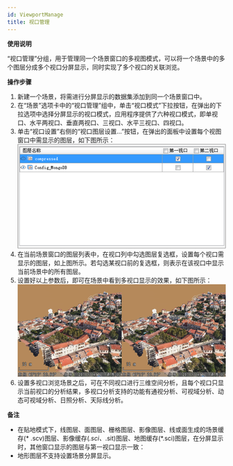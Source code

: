 ```yaml
---
id: ViewportManage
title: 视口管理
---
```

**使用说明**

“视口管理”分组，用于管理同一个场景窗口的多视图模式，可以将一个场景中的多个图层分成多个视口分屏显示，同时实现了多个视口的关联浏览。

**操作步骤**

  1. 新建一个场景，将需进行分屏显示的数据集添加到同一个场景窗口中。
  2. 在“场景”选项卡中的“视口管理”组中，单击“视口模式”下拉按钮，在弹出的下拉选项中选择分屏显示的视口模式，应用程序提供了六种视口模式，即单视口、水平两视口、垂直两视口、三视口、水平三视口、四视口。
  3. 单击“视口设置”右侧的“视口图层设置…”按钮，在弹出的面板中设置每个视图窗口中需显示的图层，如下图所示：  
![图：视口图层设置](img/ViewportList.png)     
  4. 在当前场景窗口的图层列表中，在视口列中勾选图层复选框，设置每个视口需显示的图层，如上图所示。若勾选某视口前的复选框，则表示在该视口中显示当前场景中的所有图层。
  5. 设置好以上参数后，即可在场景中看到多视口显示的效果，如下图所示：  
![图：水平两视口显示效果  ](img/ViewportResult.png)    
  6. 设置多视口浏览场景之后，可在不同视口进行三维空间分析，且每个视口只显示当前视口的分析结果，多视口分析支持的功能有通视分析、可视域分析、动态可视域分析、日照分析、天际线分析。

**备注**

  * 在贴地模式下，线图层、面图层、栅格图层、影像图层、线或面生成的场景缓存(* .scv)图层、影像缓存(*.sci、*.sit)图层、地图缓存(*.sci)图层，在分屏显示时，其他窗口显示的图层与第一视口显示一致：
  * 地形图层不支持设置场景分屏显示。

  

 

